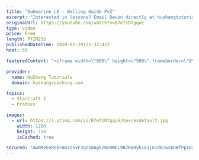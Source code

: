 ```yaml
---
title: "Submarine LE - Walling Guide PvZ"
excerpt: "Interested in lessons? Email Devon directly at hushangtutorials@outlook.com ------------------------------------------------------------------------------------------------------- Want to support HuShang Tutorials directly? Patreon is a website where you can contribute a monthly donation that will help"
originalUrl: https://youtube.com/watch?v=B7efzDtgquE
type: video
price: Free
length: PT2M23S
publishedDateTime: 2020-05-29T21:37:42Z
heat: 50

featuredContent: "<iframe width=\"800\" height=\"500\" frameborder=\"0\" src=\"https://www.youtube.com/embed/B7efzDtgquE\" allow=\"accelerometer; autoplay; encrypted-media; gyroscope; picture-in-picture\" allowfullscreen></iframe>"

provider:
  name: HuShang Tutorials
  domain: hushangcoaching.com

topics:
  - StarCraft 2
  - Protoss

images:
  - url: https://i.ytimg.com/vi/B7efzDtgquE/maxresdefault.jpg
    width: 1280
    height: 720
    isCached: true

secured: "AwNKvEeRdbFAKzo5vF3qzS8AgkzWzHWOL9N7R6Ryh1oJjnidB/wsbnWfPpIDa8HsaO2RehJX36/wSv3ti/8owpWQdrgveBJwDhj3eXdwTSltfb+D8XtAOTEmQAPZvY/pMTcoGnTszL1xmNvdTrAiVmo48+X/stWVN7sx7/5gHFRlKBbFELS5MpvccmSQHEwjCcDwxrP+9G40xlaaIQf+G92WoWhgivU51nH9fKfIt5TnginpAHSAxEznG2KPXNgD1B4DJYs9KWoHadVeCYyT7RngEKe0z0eVr/YdXvEeTHi8kBLxZhBPNYi9bf/dqh1cExxyg+7uvyXk6AXQxadbovxdYSopDNb93L7E0k/TG53DAEDIHb3wzg6fxtuo18Mz7dmC45T+uK+iwjZaqGlbTFdgSo5bQbQqemUeDEq7DBw=;uubK/j1q2hSkQWZFA9q8kA=="
---
```


